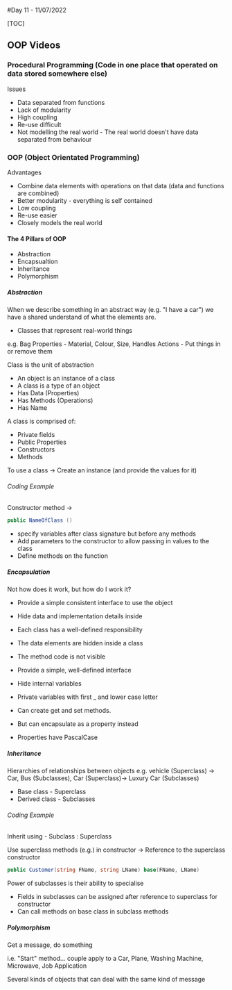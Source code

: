 
#Day 11 - 11/07/2022

[TOC]

## OOP Videos

### Procedural Programming (Code in one place that operated on data stored somewhere else)

Issues
- Data separated from functions
- Lack of modularity
- High coupling
- Re-use difficult
- Not modelling the real world - The real world doesn't have data separated from behaviour


### OOP (Object Orientated Programming)

Advantages
- Combine data elements with operations on that data (data and functions are combined)
- Better modularity - everything is self contained
- Low coupling
- Re-use easier
- Closely models the real world

#### The 4 Pillars of OOP
- Abstraction
- Encapsualtion
- Inheritance
- Polymorphism

##### Abstraction

When we describe something in an abstract way (e.g. "I have a car") we have a shared understand of what the elements are.

- Classes that represent real-world things

e.g. Bag 
Properties - Material, Colour, Size, Handles
Actions - Put things in or remove them

Class is the unit of abstraction
- An object is an instance of a class
- A class is a type of an object
- Has Data (Properties)
- Has Methods (Operations)
- Has Name

A class is comprised of:
- Private fields
- Public Properties
- Constructors
- Methods

To use a class
-> Create an instance (and provide the values for it)

###### Coding Example

Constructor method ->
```csharp
public NameOfClass ()
```

- specify variables after class signature but before any methods
- Add parameters to the constructor to allow passing in values to the class
- Define methods on the function

##### Encapsulation

Not how does it work, but how do I work it?

- Provide a simple consistent interface to use the object
- Hide data and implementation details inside
- Each class has a well-defined responsibility


- The data elements are hidden inside a class
- The method code is not visible
- Provide a simple, well-defined interface


- Hide internal variables
- Private variables with first _ and lower case letter


- Can create get and set methods.
- But can encapsulate as a property instead
- Properties have PascalCase

##### Inheritance

Hierarchies of relationships between objects
e.g. vehicle (Superclass) -> Car, Bus (Subclasses),  Car (Superclass)-> Luxury Car (Subclasses)
- Base class - Superclass
- Derived class - Subclasses

###### Coding Example

Inherit using - Subclass : Superclass

Use superclass methods (e.g.) in constructor -> Reference to the superclass constructor

```csharp
public Customer(string FName, string LName) base(FName, LName)
```

Power of subclasses is their ability to specialise
- Fields in subclasses can be assigned after reference to superclass for constructor
- Can call methods on base class in subclass methods

##### Polymorphism

Get a message, do something

i.e. "Start" method... couple apply to a Car, Plane, Washing Machine, Microwave, Job Application

Several kinds of objects that can deal with the same kind of message
